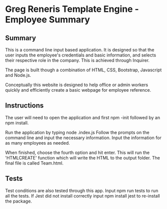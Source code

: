 # Greg Reneris Template Engine - Employee Summary



## Summary

This is a command line input based application. It is designed so that the user inputs the employee's credentials and basic information, and selects their respective role in the company. This is achieved through Inquirer.

The page is built though a combination of HTML, CSS, Bootstrap, Javascript and Node.js.

Conceptually this website is designed to help office or admin workers quickly and efficiently create a basic webpage for employee reference.


## Instructions

The user will need to open the application and first npm -init followed by an npm install.

Run the application by typing node .index.js
Follow the prompts on the command line and input the necessary information.
Input the information for as many employees as needed.

When finished, choose the fourth option and hit enter. This will run the 'HTMLCREATE' function which will write the HTML to the output folder. The final file is called Team.html.


## Tests

Test conditions are also tested through this app. Input npm run tests to run all the tests. If Jest did not install correctly input npm install jest to re-install the package.

